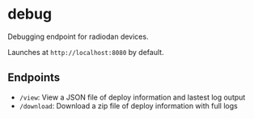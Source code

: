 # debug

Debugging endpoint for radiodan devices.

Launches at `http://localhost:8080` by default.

## Endpoints

* `/view`: View a JSON file of deploy information and lastest log output
* `/download`: Download a zip file of deploy information with full logs
